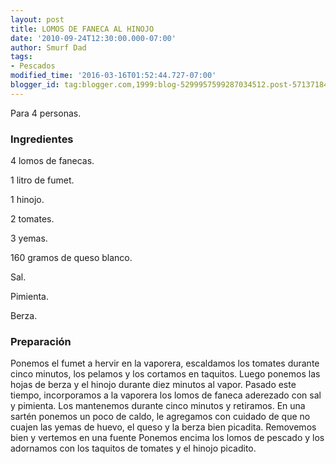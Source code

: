 ```yaml
---
layout: post
title: LOMOS DE FANECA AL HINOJO
date: '2010-09-24T12:30:00.000-07:00'
author: Smurf Dad
tags:
- Pescados
modified_time: '2016-03-16T01:52:44.727-07:00'
blogger_id: tag:blogger.com,1999:blog-5299957599287034512.post-5713718495770827472
---
```


Para 4 personas.

<h3>Ingredientes</h3>

4 lomos de fanecas.

1 litro de fumet.

1 hinojo.

2 tomates.

3 yemas.

160 gramos de queso blanco.

Sal.

Pimienta.

Berza.

<h3>Preparación</h3>

Ponemos el fumet a hervir en la vaporera, escaldamos los tomates durante cinco minutos, los pelamos y los cortamos en taquitos. Luego ponemos las hojas de berza y el hinojo durante diez minutos al vapor. Pasado este tiempo, incorporamos a la vaporera los lomos de faneca aderezado con sal y pimienta. Los mantenemos durante cinco minutos y retiramos. En una sartén ponemos un poco de caldo, le agregamos con cuidado de que no cuajen las yemas de huevo, el queso y la berza bien picadita. Removemos bien y vertemos en una fuente Ponemos encima los lomos de pescado y los adornamos con los taquitos de tomates y el hinojo picadito.


